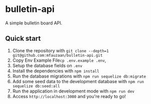 # bulletin-api
A simple bulletin board API.

## Quick start

1. Clone the repository with `git clone --depth=1 git@github.com:mfauzaan/bulletin-api.git`
2. Copy Env Example File`cp .env.example .env`,
3. Setup the database fields on `.env`
4. Install the dependencies with `npm install`
5. Run the database migrations with `npm run sequelize db:migrate`
6. Add some seed data to the development database with `npm run sequelize db:seed:all`
7. Run the application in development mode with `npm run dev`
8. Access `http://localhost:3000` and you're ready to go!

